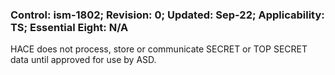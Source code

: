 ### Control: ism-1802; Revision: 0; Updated: Sep-22; Applicability: TS; Essential Eight: N/A
<p>HACE does not process, store or communicate SECRET or TOP SECRET data until approved for use by ASD.</p>